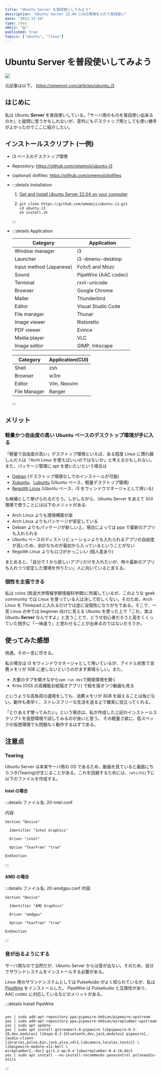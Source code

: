 ```yaml
---
title: "Ubuntu Server を普段使いしてみよう"
description: "Ubuntu Server 22.04 にGUI環境を入れて普段使い"
date: "2022-12-24"
type: idea
emoji: "💻"
published: true
topics: ["ubuntu", "linux"]
---
```


# Ubuntu Server を普段使いしてみよう

![](https://omemoji.com/images/content/ubuntu_i3/ubuntu_i3_01.webp)

元記事は以下。
https://omemoji.com/articles/ubuntu_i3

## はじめに

私は Ubuntu **_Server_** を普段使いしている。「サーバ用のものを普段使い出来るのか」と疑問に思うかもしれないが、意外にもデスクトップ用としても使い勝手がよかったのでここに紹介したい。

## インストールスクリプト (一例)

- i3 ベースのデスクトップ環境
- Repository: https://github.com/omemoji/ubuntu-i3
- (optional) dotfiles: https://github.com/omemoji/dotfiles
- :::details Installation
  1.  [Get and install Ubuntu Server 22.04 on your computer]("https://ubuntu.com/download/server")
  2.  ```
      git clone https://github.com/omemoji/ubuntu-i3.git
      cd ubuntu-i3
      sh install.sh
      ```
  :::

- :::details Application

  | Category                | Application          |
  | ----------------------- | -------------------- |
  | Window manager          | i3                   |
  | Launcher                | i3-dmenu-desktop     |
  | Input method (Japanese) | Fcitx5 and Mozc      |
  | Sound                   | PipeWire (AAC codec) |
  | Terminal                | rxvt-unicode         |
  | Browser                 | Google Chrome        |
  | Mailer                  | Thunderbird          |
  | Editor                  | Visual Studio Code   |
  | File manager            | Thunar               |
  | Image viewer            | Ristoretto           |
  | PDF viewer              | Evince               |
  | Media player            | VLC                  |
  | Image editor            | GIMP, Inkscape       |

  | Category     | Application(CUI) |
  | ------------ | ---------------- |
  | Shell        | zsh              |
  | Browser      | w3m              |
  | Editor       | Vim, Neovim      |
  | File Manager | Ranger           |

  :::

## メリット

### 軽量かつ自由度の高い Ubuntu ベースのデスクトップ環境が手に入る

「軽量で自由度の高い」デスクトップ環境といえば、ある程度 Linux に慣れ親しんだ人は「Arch Linux を使えばいいのではないか」と考えるかもしれない。
また、パッケージ管理に apt を使いたいという場合は

- [Debian](https://debian.org) (デスクトップ環境なしでのインストールが可能)
- [Xubuntu](https://xubuntu.org/)、[Lubuntu](https://lubuntu.me) (Ubuntu ベース、軽量デスクトップ環境)
- [Regolith Linux](https://regolith-linux.org/) (Ubuntu ベース、i3 をウィンドウマネージャとして用いる)

も候補として挙げられるだろう。しかしながら、Ubuntu Server をあえて GUI 環境で使うことには以下のメリットがある:

- Arch Linux よりも環境構築が楽
- Arch Linux よりもパッケージが安定している
- Debian よりもパッケージが新しい上、場合によっては ppa で最新のアプリも入れられる
- Ubuntu ベースのディストリビューションよりも入れられるアプリの自由度が高いため、余計なものが最初から入っているということがない
- Regolith Linux よりもロゴがかっこいい (個人差あり)

まとめると、「自分で 1 から欲しいアプリだけを入れたいが、時々最新のアプリも入れつつ安定した環境を作りたい」人に向いていると言える。

### 個性を主張できる

私は coins (筑波大学情報学群情報科学類)に所属しているが、このような geek community では Linux を使っている人は決して珍しくない。そのため、Arch Linux を Thinkpad に入れるだけでは逆に没個性になりがちである。そこで、一見 Linux の中では beginner 向けに見える Ubuntu を使った上で「これ、実は Ubuntu **_Server_** なんですよ」と言うことで、どうせ初心者だろうと高をくくっていた相手に「一味違う」と思わせることが出来るのではないだろうか。

## 使ってみた感想

快適。その一言に尽きる。

私の場合は i3 をウィンドウマネージャとして用いているが、アイドル状態で消費メモリが 1GB に達しないというのがまず素晴らしい。また、

- 大量のタブを開きながら`npm run dev`で開発環境を開く
- Krita (OSS の高機能お絵描きアプリ) で絵を描きつつ動画も見る

というような高負荷の運用をしても、消費メモリが 8GB を超えることは殆どない。動作も素早く、ストレスフリーな生活を送る上で確実に役立ってくれる。

「とりあえず使ってみたい」という場合は、私が作成した上記のインストールスクリプトを仮想環境で試してみるのが良いと思う。
その軽量さ故に、低スペックの仮想環境でも問題なく動作するはずである。

## 注意点

### Tearing

Ubuntu Server は本来サーバ用の OS であるため、動画を見ていると画面にちらつき(Tearing)が生じることがある。これを回避するためには、`/etc/X11`下に以下のファイルを作成する。

#### Intel の場合

:::details ファイル名: 20-intel.conf

内容:

```
Section "Device"

  Identifier "Intel Graphics"

  Driver "intel"

  Option "TearFree" "true"

EndSection
```

:::

#### AMD の場合

:::details ファイル名: 20-amdgpu.conf
内容:

```
Section "Device"

  Identifier "AMD Graphics"

  Driver "amdgpu"

  Option "TearFree" "true"

EndSection
```

:::

### 音が出るようにする

サーバ用なので当然だが、Ubuntu Server からは音が出ない。そのため、自分でサウンドシステムをインストールする必要がある。

Linux 用のサウンドシステムとしては PulseAudio がよく知られているが、私は [PipeWire](https://wiki.archlinux.jp/index.php/PipeWire) をインストールした。
PipeWire は PulseAudio と互換性があり、AAC codec に対応しているなどのメリットがある。

:::details Install PipeWire

```

yes | sudo add-apt-repository ppa:pipewire-debian/pipewire-upstream
yes | sudo add-apt-repository ppa:pipewire-debian/wireplumber-upstream
yes | sudo apt update
yes | sudo apt install gstreamer1.0-pipewire libpipewire-0.3-{0,dev,modules} libspa-0.2-{bluetooth,dev,jack,modules} pipewire{,-{audio-client-libraries,pulse,bin,jack,alsa,v4l2,libcamera,locales,tests}} \
libpipewire-module-x11-bell \
wireplumber{,-doc} gir1.2-wp-0.4 libwireplumber-0.4-{0,dev}
yes | sudo apt install --no-install-recommends pavucontrol pulseaudio-utils

```

:::
